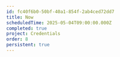 ```yaml
---
id: fc40f6b0-50bf-40a1-854f-2ab4ced72dd7
title: Now
scheduledTime: 2025-05-04T09:00:00.000Z
completed: true
project: Credentials
order: 8
persistent: true
---
```



